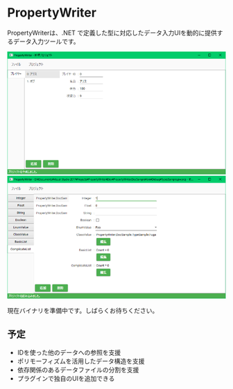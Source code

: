 # PropertyWriter

PropertyWriterは、.NET で定義した型に対応したデータ入力UIを動的に提供するデータ入力ツールです。

![](Document/img/Readability4.png)
![](Document/img/Types3.png)

現在バイナリを準備中です。しばらくお待ちください。

## 予定

* IDを使った他のデータへの参照を支援
* ポリモーフィズムを活用したデータ構造を支援
* 依存関係のあるデータファイルの分割を支援
* プラグインで独自のUIを追加できる
